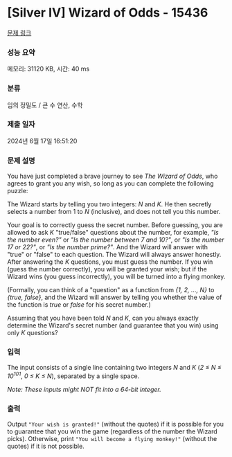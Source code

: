 # [Silver IV] Wizard of Odds - 15436 

[문제 링크](https://www.acmicpc.net/problem/15436) 

### 성능 요약

메모리: 31120 KB, 시간: 40 ms

### 분류

임의 정밀도 / 큰 수 연산, 수학

### 제출 일자

2024년 6월 17일 16:51:20

### 문제 설명

<p>You have just completed a brave journey to see <em>The Wizard of Odds</em>, who agrees to grant you any wish, so long as you can complete the following puzzle:</p>

<p>The Wizard starts by telling you two integers: <em>N</em> and <em>K</em>. He then secretly selects a number from 1 to <em>N</em> (inclusive), and does not tell you this number.</p>

<p>Your goal is to correctly guess the secret number. Before guessing, you are allowed to ask <em>K</em> "true/false" questions about the number, for example, <em>"Is the number even?"</em> or <em>"Is the number between 7 and 10?"</em>, or <em>"Is the number 17 or 22?"</em>, or <em>"Is the number prime?"</em>. And the Wizard will answer with "true" or "false" to each question. The Wizard will always answer honestly. After answering the <em>K</em> questions, you must guess the number. If you win (guess the number correctly), you will be granted your wish; but if the Wizard wins (you guess incorrectly), you will be turned into a flying monkey.</p>

<p>(Formally, you can think of a "question" as a function from <em>{1, 2, ..., N}</em> to <em>{true, false}</em>, and the Wizard will answer by telling you whether the value of the function is <em>true</em> or <em>false</em> for his secret number.)</p>

<p>Assuming that you have been told <em>N</em> and <em>K</em>, can you always exactly determine the Wizard's secret number (and guarantee that you win) using only <em>K</em> questions?</p>

### 입력 

 <p>The input consists of a single line containing two integers <em>N</em> and <em>K</em> (<em>2 ≤ N ≤ 10<sup>101</sup></em>, <em>0 ≤ K ≤ N</em>), separated by a single space.</p>

<p><em>Note: These inputs might NOT fit into a 64-bit integer.</em></p>

### 출력 

 <p>Output <code>"Your wish is granted!"</code> (without the quotes) if it is possible for you to guarantee that you win the game (regardless of the number the Wizard picks). Otherwise, print <code>"You will become a flying monkey!"</code> (without the quotes) if it is not possible.</p>


